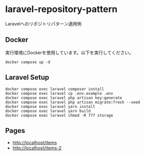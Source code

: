 # laravel-repository-pattern

Laravelへのリポジトリパターン適用例

## Docker

実行環境にDockerを使用しています。以下を実行してください。

```
docker compose up -d
```

## Laravel Setup

```
docker compose exec laravel composer install
docker compose exec laravel cp .env.example .env
docker compose exec laravel php artisan key:generate
docker compose exec laravel php artisan migrate:fresh --seed
docker compose exec laravel yarn install
docker compose exec laravel yarn build
docker compose exec laravel chmod -R 777 storage
```

## Pages

- [http://localhost/items](http://localhost/items)
- [http://localhost/items-2](http://localhost/items-2)